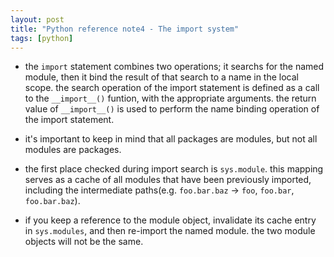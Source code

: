 ```yaml
---
layout: post
title: "Python reference note4 - The import system"
tags: [python]
---
```


* the `import` statement combines two operations; it searchs for the named 
module, then it bind the result of that search to a name in the local scope.
the search operation of the import statement is defined as a call to the 
`__import__()` funtion, with the appropriate arguments. the return value of 
`__import__()` is used to perform the name binding operation of the import 
statement.

* it's important to keep in mind that all packages are modules, but not all 
modules are packages.

* the first place checked during import search is `sys.module`. this mapping
serves as a cache of all modules that have been previously imported, including
the intermediate paths(e.g. `foo.bar.baz` -> `foo`, `foo.bar`, `foo.bar.baz`).

* if you keep a reference to the module object, invalidate its cache entry in 
`sys.modules`, and then re-import the named module. the two module objects
will not be the same.
